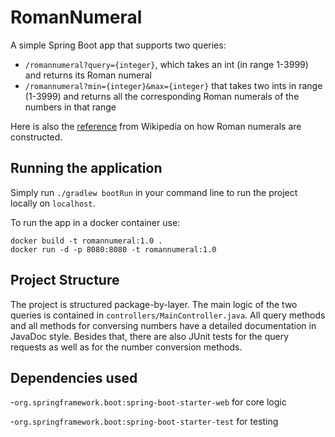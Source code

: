 # RomanNumeral

A simple Spring Boot app that supports two queries:

- ```/romannumeral?query={integer}```, which takes an int (in range 1-3999) and returns its Roman numeral
- ```/romannumeral?min={integer}&max={integer}``` that takes two ints in range (1-3999) and returns all the corresponding Roman numerals of the numbers in that range

Here is also the [reference](https://en.wikipedia.org/wiki/Roman_numerals) from Wikipedia on how Roman numerals are constructed. 

## Running the application

Simply run ```./gradlew bootRun``` in your command line to run the project locally on ```localhost```.

To run the app in a docker container use:
```
docker build -t romannumeral:1.0 .
docker run -d -p 8080:8080 -t romannumeral:1.0
```

## Project Structure
The project is structured package-by-layer. The main logic of the two queries is contained in ```controllers/MainController.java```. All query methods and all methods for conversing numbers have a detailed documentation in JavaDoc style. Besides that, there are also JUnit tests for the query requests as well as for the number conversion methods.

## Dependencies used
-```org.springframework.boot:spring-boot-starter-web``` for core logic

-```org.springframework.boot:spring-boot-starter-test``` for testing
